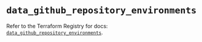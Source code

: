 # `data_github_repository_environments`

Refer to the Terraform Registry for docs: [`data_github_repository_environments`](https://registry.terraform.io/providers/integrations/github/5.44.0/docs/data-sources/repository_environments).
